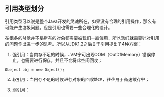 ## 引用类型划分

引用类型可以说是整个Java开发的灵魂所在，如果没有合理的引用操作，那么有可能产生垃圾问题。但是引用也需要一些合理化的设计。

在很多的时候并不是所有的对象都需要被我们一直使用，所以我们就需要针对引用的问题作出进一步的思考。所以从JDK1.2之后关于引用提出了4种方案：

1. 强引用：当内存不足的时候，JVM宁可出现OOM（OutOfMemory）错误停止，也需要进行保存，并且不会将此空间回收；

```
Obeject obj = new Object(); 
```

2. 软引用：当内存不足的时候进行对象的回收处理，往往用于高速缓存中；

3. 弱引用：